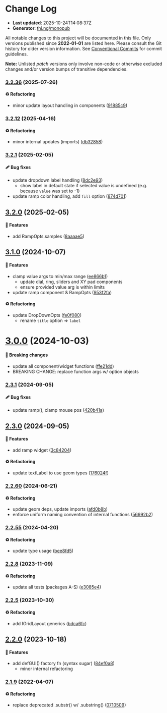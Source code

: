 # Change Log

- **Last updated**: 2025-10-24T14:08:37Z
- **Generator**: [thi.ng/monopub](https://thi.ng/monopub)

All notable changes to this project will be documented in this file.
Only versions published since **2022-01-01** are listed here.
Please consult the Git history for older version information.
See [Conventional Commits](https://conventionalcommits.org/) for commit guidelines.

**Note:** Unlisted _patch_ versions only involve non-code or otherwise excluded changes
and/or version bumps of transitive dependencies.

### [3.2.36](https://github.com/thi-ng/umbrella/tree/@thi.ng/imgui@3.2.36) (2025-07-26)

#### ♻️ Refactoring

- minor update layout handling in components ([91885c9](https://github.com/thi-ng/umbrella/commit/91885c9))

### [3.2.12](https://github.com/thi-ng/umbrella/tree/@thi.ng/imgui@3.2.12) (2025-04-16)

#### ♻️ Refactoring

- minor internal updates (imports) ([db32858](https://github.com/thi-ng/umbrella/commit/db32858))

### [3.2.1](https://github.com/thi-ng/umbrella/tree/@thi.ng/imgui@3.2.1) (2025-02-05)

#### 🩹 Bug fixes

- update dropdown label handling ([8dc2e93](https://github.com/thi-ng/umbrella/commit/8dc2e93))
  - show label in default state if selected value is undefined
    (e.g. because `value` was set to -1)
- update ramp color handling, add `fill` option ([874d701](https://github.com/thi-ng/umbrella/commit/874d701))

## [3.2.0](https://github.com/thi-ng/umbrella/tree/@thi.ng/imgui@3.2.0) (2025-02-05)

#### 🚀 Features

- add RampOpts.samples ([8aaaae5](https://github.com/thi-ng/umbrella/commit/8aaaae5))

## [3.1.0](https://github.com/thi-ng/umbrella/tree/@thi.ng/imgui@3.1.0) (2024-10-07)

#### 🚀 Features

- clamp value args to min/max range ([ee866b1](https://github.com/thi-ng/umbrella/commit/ee866b1))
  - update dial, ring, sliders and XY pad components
  - ensure provided value arg is within limits
- update ramp component & RampOpts ([953f2fa](https://github.com/thi-ng/umbrella/commit/953f2fa))

#### ♻️ Refactoring

- update DropDownOpts ([fe0f080](https://github.com/thi-ng/umbrella/commit/fe0f080))
  - rename `title` option => `label`

# [3.0.0](https://github.com/thi-ng/umbrella/tree/@thi.ng/imgui@3.0.0) (2024-10-03)

#### 🛑 Breaking changes

- update all component/widget functions ([ffe21dd](https://github.com/thi-ng/umbrella/commit/ffe21dd))
- BREAKING CHANGE: replace function args w/ option objects

### [2.3.1](https://github.com/thi-ng/umbrella/tree/@thi.ng/imgui@2.3.1) (2024-09-05)

#### 🩹 Bug fixes

- update ramp(), clamp mouse pos ([420b41a](https://github.com/thi-ng/umbrella/commit/420b41a))

## [2.3.0](https://github.com/thi-ng/umbrella/tree/@thi.ng/imgui@2.3.0) (2024-09-05)

#### 🚀 Features

- add ramp widget ([3c84204](https://github.com/thi-ng/umbrella/commit/3c84204))

#### ♻️ Refactoring

- update textLabel to use geom types ([176024f](https://github.com/thi-ng/umbrella/commit/176024f))

### [2.2.60](https://github.com/thi-ng/umbrella/tree/@thi.ng/imgui@2.2.60) (2024-06-21)

#### ♻️ Refactoring

- update geom deps, update imports ([afd0b8b](https://github.com/thi-ng/umbrella/commit/afd0b8b))
- enforce uniform naming convention of internal functions ([56992b2](https://github.com/thi-ng/umbrella/commit/56992b2))

### [2.2.55](https://github.com/thi-ng/umbrella/tree/@thi.ng/imgui@2.2.55) (2024-04-20)

#### ♻️ Refactoring

- update type usage ([bee8fd5](https://github.com/thi-ng/umbrella/commit/bee8fd5))

### [2.2.8](https://github.com/thi-ng/umbrella/tree/@thi.ng/imgui@2.2.8) (2023-11-09)

#### ♻️ Refactoring

- update all tests (packages A-S) ([e3085e4](https://github.com/thi-ng/umbrella/commit/e3085e4))

### [2.2.5](https://github.com/thi-ng/umbrella/tree/@thi.ng/imgui@2.2.5) (2023-10-30)

#### ♻️ Refactoring

- add IGridLayout generics ([bdca6fc](https://github.com/thi-ng/umbrella/commit/bdca6fc))

## [2.2.0](https://github.com/thi-ng/umbrella/tree/@thi.ng/imgui@2.2.0) (2023-10-18)

#### 🚀 Features

- add defGUI() factory fn (syntax sugar) ([84ef0a8](https://github.com/thi-ng/umbrella/commit/84ef0a8))
  - minor internal refactoring

### [2.1.9](https://github.com/thi-ng/umbrella/tree/@thi.ng/imgui@2.1.9) (2022-04-07)

#### ♻️ Refactoring

- replace deprecated .substr() w/ .substring() ([0710509](https://github.com/thi-ng/umbrella/commit/0710509))
